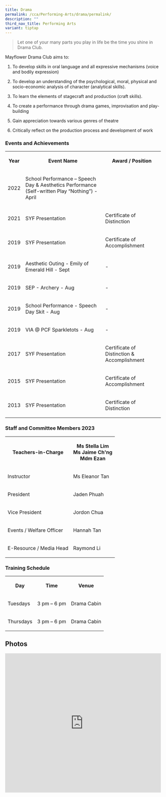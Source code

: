 ```yaml
---
title: Drama
permalink: /cca/Performing-Arts/drama/permalink/
description: ""
third_nav_title: Performing Arts
variant: tiptap
---
```

<blockquote><p>Let one of your many parts you play in life be the time you shine in Drama Club.</p></blockquote><p>Mayflower Drama Club aims to:</p><ol data-tight="true" class="tight"><li><p>To develop skills in oral language and all expressive mechanisms (voice and bodily expression)</p></li><li><p>To develop an understanding of the psychological, moral, physical and socio-economic analysis of character (analytical skills).</p></li><li><p>To learn the elements of stagecraft and production (craft skills).</p></li><li><p>To create a performance through drama games, improvisation and play-building</p></li><li><p>Gain appreciation towards various genres of theatre</p></li><li><p>Critically reflect on the production process and development of work</p></li></ol><h3>Events and Achievements</h3><table><tbody><tr><th rowspan="1" colspan="1"><p>Year</p></th><th rowspan="1" colspan="1"><p>Event Name</p></th><th rowspan="1" colspan="1"><p>Award / Position</p></th></tr><tr><td rowspan="1" colspan="1"><p>2022</p></td><td rowspan="1" colspan="1"><p>School Performance – Speech Day &amp; Aesthetics Performance (Self-written Play “Nothing”) - April</p></td><td rowspan="1" colspan="1"><p></p></td></tr><tr><td rowspan="1" colspan="1"><p>2021</p></td><td rowspan="1" colspan="1"><p>SYF Presentation</p></td><td rowspan="1" colspan="1"><p>Certificate of Distinction</p></td></tr><tr><td rowspan="1" colspan="1"><p>2019</p></td><td rowspan="1" colspan="1"><p>SYF Presentation</p></td><td rowspan="1" colspan="1"><p>Certificate of Accomplishment</p></td></tr><tr><td rowspan="1" colspan="1"><p>2019</p></td><td rowspan="1" colspan="1"><p>Aesthetic Outing - Emily of Emerald Hill - Sept</p></td><td rowspan="1" colspan="1"><p>-</p></td></tr><tr><td rowspan="1" colspan="1"><p>2019</p></td><td rowspan="1" colspan="1"><p>SEP - Archery - Aug</p></td><td rowspan="1" colspan="1"><p>-</p></td></tr><tr><td rowspan="1" colspan="1"><p>2019</p></td><td rowspan="1" colspan="1"><p>School Performance - Speech Day Skit - Aug</p></td><td rowspan="1" colspan="1"><p>-</p></td></tr><tr><td rowspan="1" colspan="1"><p>2019</p></td><td rowspan="1" colspan="1"><p>VIA @ PCF Sparkletots - Aug</p></td><td rowspan="1" colspan="1"><p>-</p></td></tr><tr><td rowspan="1" colspan="1"><p>2017</p></td><td rowspan="1" colspan="1"><p>SYF Presentation</p></td><td rowspan="1" colspan="1"><p>Certificate of Distinction &amp; Accomplishment</p></td></tr><tr><td rowspan="1" colspan="1"><p>2015</p></td><td rowspan="1" colspan="1"><p>SYF Presentation</p></td><td rowspan="1" colspan="1"><p>Certificate of Accomplishment</p></td></tr><tr><td rowspan="1" colspan="1"><p>2013</p></td><td rowspan="1" colspan="1"><p>SYF Presentation</p></td><td rowspan="1" colspan="1"><p>Certificate of Distinction&nbsp;</p></td></tr></tbody></table><h3>Staff and Committee Members 2023</h3><table><tbody><tr><th rowspan="1" colspan="1"><p>Teachers-in-Charge</p></th><th rowspan="1" colspan="1"><p>Ms Stella Lim<br>Ms Jaime Ch'ng<br>Mdm Ezan</p></th></tr><tr><td rowspan="1" colspan="1"><p>Instructor</p></td><td rowspan="1" colspan="1"><p>Ms Eleanor Tan</p></td></tr><tr><td rowspan="1" colspan="1"><p>President</p></td><td rowspan="1" colspan="1"><p>Jaden Phuah</p></td></tr><tr><td rowspan="1" colspan="1"><p>Vice President</p></td><td rowspan="1" colspan="1"><p>Jordon Chua</p></td></tr><tr><td rowspan="1" colspan="1"><p>Events / Welfare Officer</p></td><td rowspan="1" colspan="1"><p>Hannah Tan</p></td></tr><tr><td rowspan="1" colspan="1"><p>E-Resource / Media Head</p></td><td rowspan="1" colspan="1"><p>Raymond Li</p></td></tr></tbody></table><h3>Training Schedule</h3><table><tbody><tr><th rowspan="1" colspan="1"><p>Day</p></th><th rowspan="1" colspan="1"><p>Time</p></th><th rowspan="1" colspan="1"><p>Venue</p></th></tr><tr><td rowspan="1" colspan="1"><p>Tuesdays</p></td><td rowspan="1" colspan="1"><p>3 pm – 6 pm</p></td><td rowspan="1" colspan="1"><p>Drama Cabin</p></td></tr><tr><td rowspan="1" colspan="1"><p>Thursdays</p></td><td rowspan="1" colspan="1"><p>3 pm – 6 pm</p></td><td rowspan="1" colspan="1"><p>Drama Cabin</p></td></tr></tbody></table><h2>Photos</h2><div class="iframe-wrapper"><iframe height="450" width="100%" allowfullscreen="true" frameborder="0" src="https://docs.google.com/presentation/d/e/2PACX-1vQEvq3BY4ndvrM2TDgXU7KcZPkhxgp7b-pE08CO5m3YW-vsVULwPYGY_a-pEhNkrmeiPVKBYAmNs2Bt/embed?start=true&amp;loop=true&amp;delayms=3000"></iframe></div><p></p>